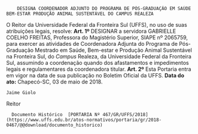         DESIGNA COORDENADOR ADJUNTO DO PROGRAMA DE PÓS-GRADUAÇÃO EM SAÚDE BEM-ESTAR PRODUÇÃO ANIMAL SUSTENTÁVEL DO CAMPUS REALEZA  

 O Reitor da Universidade Federal da Fronteira Sul (UFFS), no uso de suas atribuições legais, resolve:   **Art. 1º** DESIGNAR a servidora GABRIELLE COELHO FREITAS, Professora do Magistério Superior, SIAPE nº 2065759, para exercer as atividades de Coordenadora Adjunta do Programa de Pós-Graduação Mestrado em Saúde, Bem-estar e Produção Animal Sustentável na Fronteira Sul, do *Campus* Realeza, da Universidade Federal da Fronteira Sul, assumindo a coordenação quando dos afastamentos e impedimentos legais e regulamentares da coordenadora titular.   **Art. 2º** Esta Portaria entra em vigor na data de sua publicação no Boletim Oficial da UFFS.      **Data do ato:** Chapecó-SC, 03 de maio de 2018.   
 

    Jaime Giolo   
 Reitor 

      Documento Histórico  [PORTARIA Nº 467/GR/UFFS/2018](https://www.uffs.edu.br/atos-normativos/portaria/gr/2018-0467/@@download/documento_historico)     
      